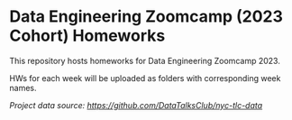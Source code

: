# Data Engineering Zoomcamp (2023 Cohort) Homeworks

This repository hosts homeworks for Data Engineering Zoomcamp 2023.

HWs for each week will be uploaded as folders with corresponding week names.

*Project data source: https://github.com/DataTalksClub/nyc-tlc-data*
